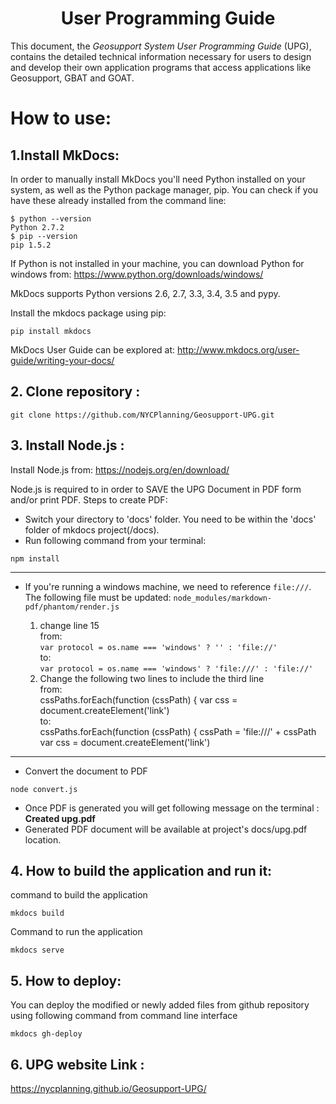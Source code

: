 
<h1><center>User Programming Guide</center></h1>

This document, the _Geosupport System User Programming Guide_ (UPG), contains the detailed technical information necessary
for users to design and develop their own application programs that access applications like Geosupport, GBAT and GOAT.  

# How to use:

## 1.Install MkDocs:
In order to manually install MkDocs you'll need Python installed on your system, as well as the Python package manager, pip.
You can check if you have these already installed from the command line:

```
$ python --version
Python 2.7.2
$ pip --version
pip 1.5.2  
```
If Python is not installed in your machine, you can download Python for windows from: https://www.python.org/downloads/windows/

MkDocs supports Python versions 2.6, 2.7, 3.3, 3.4, 3.5 and pypy.

Install the mkdocs package using pip:
```
pip install mkdocs
```
MkDocs User Guide can be explored at: http://www.mkdocs.org/user-guide/writing-your-docs/   

## 2. Clone repository :
```
git clone https://github.com/NYCPlanning/Geosupport-UPG.git
```
## 3. Install Node.js :
Install Node.js from: https://nodejs.org/en/download/

Node.js is required to in order to SAVE the UPG Document in PDF form and/or print PDF.
 Steps to create PDF:
 * Switch your directory to 'docs' folder. You need to be within the 'docs' folder of mkdocs project(/docs).
 * Run following command from your terminal:
  ```
  npm install

  ```

----
  * If you're running a windows machine, we need to reference ```file:///```. The following file must be updated: ```node_modules/markdown-pdf/phantom/render.js```   

    1. change line 15  
      from:    
      ```var protocol = os.name === 'windows' ? '' : 'file://'```  
      to:  
      ```var protocol = os.name === 'windows' ? 'file:///' : 'file://'```
    2. Change the following two lines to include the third line  
      from:   
            cssPaths.forEach(function (cssPath) {
              var css = document.createElement('link')   
      to:  
            cssPaths.forEach(function (cssPath) {
              cssPath = 'file:///' + cssPath
              var css = document.createElement('link')      

  ----
  * Convert the document to PDF
  ```
  node convert.js
  ```
 * Once PDF is generated you will get following message on the terminal : <b>Created upg.pdf </b>
 * Generated PDF document will be available at project's docs/upg.pdf location.

## 4. How to build the application and run it:
command to build the application
```
mkdocs build
```

Command to run the application
```
mkdocs serve
```
## 5. How to deploy:
You can deploy the modified or newly added files from github repository using following command from command line interface
```
mkdocs gh-deploy
```

## 6. UPG website Link :
https://nycplanning.github.io/Geosupport-UPG/
